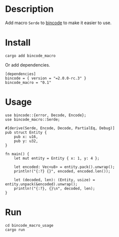 # Description

Add macro `Serde` to [bincode](https://github.com/bincode-org/bincode) to make it easier to use.

# Install

```
cargo add bincode_macro
```

Or add dependencies.
```
[dependencies]
bincode = { version = "=2.0.0-rc.3" }
bincode_macro = "0.1"
```

# Usage

```
use bincode::{error, Decode, Encode};
use bincode_macro::Serde;

#[derive(Serde, Encode, Decode, PartialEq, Debug)]
pub struct Entity {
    pub x: u16,
    pub y: u32,
}

fn main() {
    let mut entity = Entity { x: 1, y: 4 };

    let encoded: Vec<u8> = entity.pack().unwrap();
    println!("{:?} {}", encoded, encoded.len());

    let (decoded, len): (Entity, usize) = entity.unpack(&encoded).unwrap();
    println!("{:?}, {}\n", decoded, len);
}
```

# Run

```
cd bincode_macro_usage
cargo run
```
